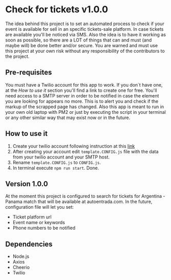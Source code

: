 # Check for tickets v1.0.0

The idea behind this project is to set an automated process to check if your event is available for sell in an specific tickets-sale platform. In case tickets are available you'll be noticed via SMS. Also the idea is to have it working as soon as possible, so there are a LOT of things that can and must (and maybe will) be done better and/or secure. You are warned and must use this project at your own risk without any responsibility of the contributors to the project.

## Pre-requisites

You must have a Twilio account for this app to work. If you don´t have one, at the _How to use it_ section you'll find a link to create one for free.
You'll need access to a SMTP server in order to be notified in case the element you are looking for appears no more. This is to alert you and check if the markup of the scrapped page has changed.
Also this app is meant to run in your own old laptop with PM2 or just by executing the script in your terminal or any other similar way that may exist now or in the future.

## How to use it

1. Create your twilio account following instruction at this [link](https://www.twilio.com/try-twilio)
2. After creating your account edit `template.CONFIG.js` file with the data from your twilio account and your SMTP host.
3. Rename `template.CONFIG.js` to `CONFIG.js`.
4. In terminal execute `npm run start`. Done.

## Version 1.0.0

At the moment this project is configured to search for tickets for Argentina - Panama match that will be available at autoentrada.com. In the future, configuration file will let you set:

- Ticket platform url
- Event name or keywords
- Phone numbers to be notified

## Dependencies

- Node.js
- Axios
- Cheerio
- Twilio
